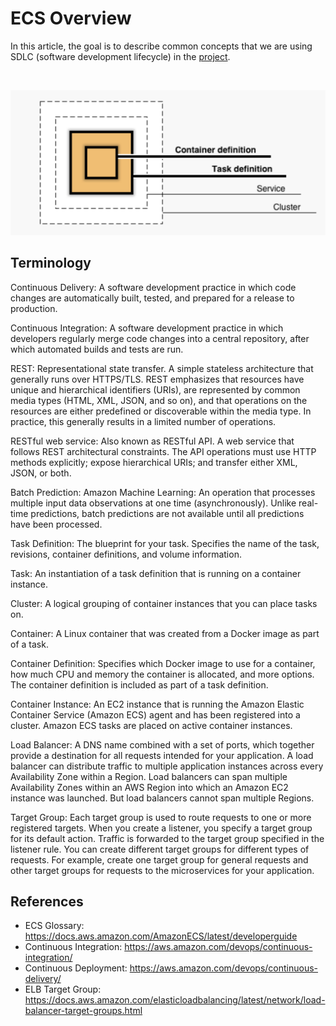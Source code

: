 # ECS Overview

In this article, the goal is to describe common concepts that we are using SDLC (software development lifecycle) in the [project](https://github.com/umutykaya/cdk-spring-pipeline).

<br>
<p align="center">
    <img src="../img/ecs_concept.png" />
</p>

## Terminology
Continuous Delivery: A software development practice in which code changes are automatically built, tested, and prepared for a release to production.

Continuous Integration: A software development practice in which developers regularly merge code changes into a central repository, after which automated builds and tests are run.

REST: Representational state transfer. A simple stateless architecture that generally runs over HTTPS/TLS. REST emphasizes that resources have unique and hierarchical identifiers (URIs), are represented by common media types (HTML, XML, JSON, and so on), and that operations on the resources are either predefined or discoverable within the media type. In practice, this generally results in a limited number of operations.


RESTful web service: Also known as RESTful API. A web service that follows REST architectural constraints. The API operations must use HTTP methods explicitly; expose hierarchical URIs; and transfer either XML, JSON, or both.

Batch Prediction: Amazon Machine Learning: An operation that processes multiple input data observations at one time (asynchronously). Unlike real-time predictions, batch predictions are not available until all predictions have been processed.


Task Definition: The blueprint for your task. Specifies the name of the task, revisions, container definitions, and volume information.

Task: An instantiation of a task definition that is running on a container instance.

Cluster:  A logical grouping of container instances that you can place tasks on.

Container: A Linux container that was created from a Docker image as part of a task.

Container Definition: Specifies which Docker image to use for a container, how much CPU and memory the container is allocated, and more options. The container definition is included as part of a task definition.

Container Instance: An EC2 instance that is running the Amazon Elastic Container Service (Amazon ECS) agent and has been registered into a cluster. Amazon ECS tasks are placed on active container instances.

Load Balancer: A DNS name combined with a set of ports, which together provide a destination for all requests intended for your application. A load balancer can distribute traffic to multiple application instances across every Availability Zone within a Region. Load balancers can span multiple Availability Zones within an AWS Region into which an Amazon EC2 instance was launched. But load balancers cannot span multiple Regions.

Target Group: Each target group is used to route requests to one or more registered targets. When you create a listener, you specify a target group for its default action. Traffic is forwarded to the target group specified in the listener rule. You can create different target groups for different types of requests. For example, create one target group for general requests and other target groups for requests to the microservices for your application.



## References
- ECS Glossary: https://docs.aws.amazon.com/AmazonECS/latest/developerguide
- Continuous Integration: https://aws.amazon.com/devops/continuous-integration/
- Continuous Deployment: https://aws.amazon.com/devops/continuous-delivery/
- ELB Target Group: https://docs.aws.amazon.com/elasticloadbalancing/latest/network/load-balancer-target-groups.html